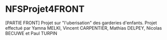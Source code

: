 # NFSProjet4FRONT
[PARTIE FRONT] Projet sur "l'uberisation" des garderies d'enfants. Projet effectué par Yamna MELKI, Vincent CARPENTIER, Mathias DELPEY, Nicolas BECUWE et Paul TURPIN 
